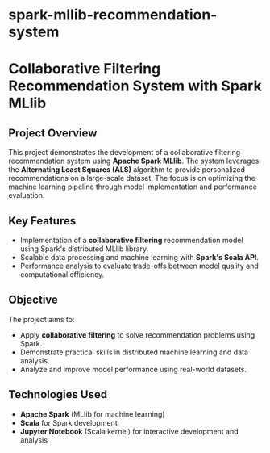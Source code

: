 # spark-mllib-recommendation-system

# Collaborative Filtering Recommendation System with Spark MLlib

## Project Overview

This project demonstrates the development of a collaborative filtering recommendation system using **Apache Spark MLlib**. The system leverages the **Alternating Least Squares (ALS)** algorithm to provide personalized recommendations on a large-scale dataset. The focus is on optimizing the machine learning pipeline through model implementation and performance evaluation.

## Key Features

- Implementation of a **collaborative filtering** recommendation model using Spark's distributed MLlib library.
- Scalable data processing and machine learning with **Spark's Scala API**.
- Performance analysis to evaluate trade-offs between model quality and computational efficiency.

## Objective

The project aims to:
- Apply **collaborative filtering** to solve recommendation problems using Spark.
- Demonstrate practical skills in distributed machine learning and data analysis.
- Analyze and improve model performance using real-world datasets.

## Technologies Used

- **Apache Spark** (MLlib for machine learning)
- **Scala** for Spark development
- **Jupyter Notebook** (Scala kernel) for interactive development and analysis

